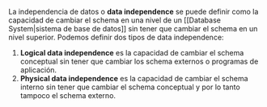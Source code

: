 La independencia de datos o **data independence** se puede definir como la capacidad de cambiar el schema en una nivel de un [[Database System|sistema de base de datos]] sin tener que cambiar el schema en un nivel superior. Podemos definir dos tipos de data independence:
1. **Logical data independence** es la capacidad de cambiar el schema conceptual sin tener que cambiar los schema externos o programas de aplicación.
2. **Physical data independence** es la capacidad de cambiar el schema interno sin tener que cambiar el schema conceptual y por lo tanto tampoco el schema externo.